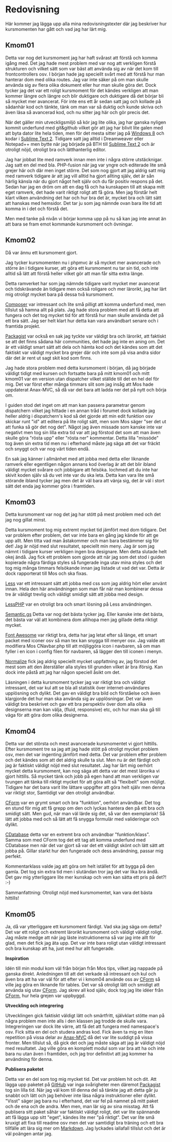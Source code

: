 Redovisning 
============

Här kommer jag lägga upp alla mina redovisningstexter där jag beskriver hur kursmomenten har gått och vad jag har lärt mig.

Kmom01
-------

Detta var nog det kursmoment jag har haft svårast att förstå och komma igång med. Det jag hade mest problem med var nog att verkligen förstå strukturen och vilket sätt som var bäst att använda sig av när det kom till frontcontrollers osv. I början hade jag speciellt svårt med att förstå hur man hanterar dom med olika routes. Jag var inte säker på om man skulle använda sig av flera olika dokument eller hur man skulle göra det. Dock tycker jag det var ett roligt kursmoment för det kändes verkligen att man kommer längre och längre och blir duktigare och duktigare då det börjar bli så mycket mer avancerat.
För inte ens ett år sedan satt jag och kollade på sådanhär kod och tänkte, tänk om man var så duktig och kunde skriva och även läsa så avancerad kod, och nu sitter jag här och gör precis det.

När det gäller min utveckligsmiljö så kör jag lite olika, jag har ganska nyligen kommit underfund med git&github vilket gör att jag har blivit lite galen med att byta dator lite hela tiden, men för det mesta sitter jag på [Windows 8][1] och kodar i [Sublime Text 2][2]. Tidigare satt jag alltid i Dreamweaver eller Notepad++ men bytte när jag började på BTH till [Sublime Text 2][2] och är otroligt nöjd, otroligt bra och lätthanterlig editor.

Jag har jobbat lite med ramverk innan men inte i några större utstäcknigar. Jag satt en del med bla. PHP-fusion när jag var yngre och editerade lite små grejer här och där men inget större. Det som nog gjort att jag aldrig satt mig med ramverk tidigare är att jag vill alltid ha gjort allting själv, det är sån härlig känsla när du gjort något helt själv och du får positiv respons på det. Sedan har jag en dröm om att en dag få och ha kunskapen till att skapa mitt eget ramverk, det hade varit riktigt roligt att få göra. Men jag förstår helt klart vilken användning det har och hur bra det är, mycket bra och lätt sätt att hanskas med hemsidor. Det tar ju som jag nämnde ovan bara lite tid att komma in i det och förstå det.

Men med tanke på nivån vi börjar komma upp på nu så kan jag inte annat än att bara se fram emot kommande kursmoment och övningar. 

Kmom02
-------

Då var ännu ett kursmoment gjort.

Jag tycker kursmomenten nu i phpmvc är så mycket mer avancerade och större än i tidigare kurser, att göra ett kursmoment nu tar sin tid, och inte alltid så lätt att förstå heller vilket gör att man får sitta extra länge.

Detta ramverket har som jag nämnde tidigare varit mycket mer avancerat och tidskrävande än tidigare men också roligare och mer lärorikt, jag har lärt mig otroligt mycket bara på dessa två kursmoment.

[Composer][3] var intressant och lite små pilligt att komma underfund med, men tillslut så hamna allt på plats. Jag hade stora problem med att få detta att fungera och det tog mycket tid för att förstå hur man skulle använda det på ett bra sätt. 
Jag ser helt klart hur detta kan vara användbart senare och i framtida projekt.

[Packagist][4] var också en sak jag tyckte var väldigt bra och lärorikt, att faktiskt se att det finns sådana här communities, det hade jag inte en aning om. Det är ett väldigt smart sätt att dela och hämta kod och det kändes som att det faktiskt var väldigt mycket bra grejer där och inte som på visa andra sidor där det är rent ut sagt skit kod som finns.

Jag hade stora problem med detta kursmoment i början, då jag började väldigt tidigt med kursen och fortsatte bara på mitt kmom01 och mitt kmom01 var en version utan dispatcher vilket ställde till det en hel del för mig.
Det var först efter många timmars slit som jag insåg att Mos hade uppdaterat Anax-MVC, så då var det bara att ladda ner det på nytt och börja om.

I guiden stod det inget om att man kan passera parametrar genom dispatchern vilket jag hittade i en annan tråd i forumet dock kollade jag heller aldrig i dispatchern's kod så det gjorde att min edit funktion osv skickar runt "id" att editera på lite roligt sätt, men som Mos säger "ser det ut att funka så gör det nog det". Något jag även missade som kanske inte var negativt men tog sin lilla extra tid var att jag förstod det som att man även skulle göra "rösta upp" eller "rösta ner" kommentar. Detta lilla "missöde" tog även sin extra tid men nu i efterhand måste jag säga att det var fräckt och snyggt och var nog värt tiden endå. 

En sak jag känner i allmänhet med att jobba med detta eller liknande ramverk eller egentligen någon annans kod överlag är att det blir ibland väldigt mycket svårare och jobbigare att felsöka. Iochmed att du inte har skivit koden själv så du vet inte var du ska leta. Detta kan vara lite små störande ibland tycker jag men det är väl bara att vänja sig, det är väl i stort sätt det enda jag kommer göra i framtiden.


Kmom03
------

Detta kursmoment var nog det jag har stött på mest problem med och det jag nog gillat minst.

Detta kursmoment tog mig extremt mycket tid jämfört med dom tidigare. Det var problem efter problem, det var inte bara en gång jag kände för att ge upp allt. Men titta vad man åstakommer och man bara bestämmer sig för det! 
Jag är nöjd med slut resultatet, speciellt min meny. Jag är som jag nämnt i tidigare kurser verkligen ingen bra designare. Men detta slutade helt okej ändå. Jag fick ett problem som gjorde att när jag som det stod i guiden kopierade några färdiga styles så fungerade inga utav mina styles och det tog mig många timmars felsökande innan jag listade ut vad det var. Detta är dock rapporterat till Mos och ska fixas.

[Less][5] var ett intressant sätt att jobba med css som jag aldrig hört eller använt innan. Hela den här användningen som man får när man kombinerar dessa tre är väldigt trevlig och väldigt smidigt sätt att jobba med design.

[LessPHP][6] var en otroligt bra och smart lösning på Less användningen. 

[Semantic.gs][7] Detta var nog det bästa tycker jag. Eller kanske inte det bästa, det bästa var väl att kombinera dom allihopa men jag gillade detta riktigt mycket.

[Font Awesome][8] var riktigt bra, detta har jag letat efter så länge, ett smart packet med iconer osv så man tex kan snygga till menyer osv.
Jag valde att modifiera Mos CNavbar.php till att möjliggöra icon i navbaren, så om man fyller i en icon i config filen för navbaren, så lägger den till iconen i menyn. 

[Normalize][9] fick jag aldrig speciellt mycket uppfattning av, jag förstod det mest som att den återställer alla styles till grunden vilket är bra iförsig. Kan dock inte påstå att jag har någon speciell åsikt om det.

Läsningen i detta kursmoment tycker jag var riktigt bra och väldigt intressant, det var kul att se bla all statistik över internet-användares upplösning och dylikt. Det gav en väldigt bra bild och förståelse och även klargjorde det hur man ska använda sig av upplösningar.
Det var även väldigt bra beskrivet och gav ett bra perspektiv över dom alla olika designserna man kan välja, (fluid, responsive) etc, och hur man ska gå till väga för att göra dom olika designerna.

Kmom04
-------

Detta var det största och mest avancerade kursmomentet vi gjort hittills. 
Efter kursmoment tre sa jag att jag hade stött på otroligt mycket problem osv, men det var ingenting jämfört med detta.
Det var problem efter problem och det kändes som att det aldrig skulle ta slut. Men nu är det färdigt och jag är faktiskt väldigt nöjd med slut resultatet. Jag har lärt mig oerhört mycket detta kursmoment, kan nog säga att detta var det mest lärorika vi gjort hittills. Så mycket tänk och jobb på egen hand att man verkligen var tvungen att tänka till riktigt mycket för att göra allt så "flexibelt" som möjligt. Tidigare har det bara varit lite lättare uppgifter att göra helt själv men denna var riktigt stor, Samtidigt var den otroligt användbar.

[CForm][10] var en grymt smart och bra "funktion", oerhört användbar. Det tog en stund för mig att få grepp om den och lyckas hantera den på ett bra och smidigt sätt. Men gud, när man väl lärde sig det, så var den exemplarisk! Så lätt att jobba med och så lätt att få snygga formulär med valideringar och dylikt.

[CDatabase][11] detta var en extremt bra och användbar "funktion/klass". Samma som med CForm tog det ett tag att komma underfund med CDatabase men när det var gjort så var det ett väldigt skönt och lätt sätt att jobba på. Gillar starkt hur den fungerade och dess användning, passar mig perfekt.

Kommentarklass valde jag att göra om helt istället för att bygga på den gamla. Det tog sin extra tid men i slutändan tror jag det var lika bra ändå. Det gav mig ytterliggare lite mer kunskap och vem kan sätta ett pris på det?! :-) 

Sammanfattning:
Otroligt nöjd med kursmomentet, kan vara det bästa hittills! 

Kmom05
------

Ja, då var ytterliggare ett kursmoment färdigt.
Vad ska jag säga om detta? Det var ett roligt och extremt lärorikt kursmoment och väldigt väldigt roligt. Jag måste medge att när jag läste instruktionerna så var jag inte allt för glad, men det fick jag äta upp. Det var inte bara roligt utan väldigt intressant och bra kunskap att ha, just med hur allt fungerade.

**Inspiration**

Idén till min modul kom väl från början från Mos tips, vilket jag nappade på ganska direkt. Anledningen till att det verkade så intressant och kul och även bra att ha var väl för att efter vi i kmom04 använde oss av [CForm][10] så ville jag göra en liknande för tables. Det var så otroligt lätt och smidigt att använda sig utav [CForm][10].
Jag skrev all kod själv, dock tog jag lite idéer från [CForm][10], hur hela grejen var uppbyggd.

**Utveckling och integrering**

Utvecklingen gick faktiskt väldigt lätt och smärtfritt, självklart stötte man på några problem men inte alls i den klassen jag trodde de skulle vara. Integreringen var dock lite värre, att få det att fungera med namespace's osv. Fick sitta en del och studera andras kod. Fick även ta mig en liten repetition på vissa delar av [Anax-MVC][12] då det var lite suddigt på vissa fronter. Men tillslut så, då gick det och jag måste säga att jag är väldigt nöjd med resultatet. Jag ville göra en komplett modul som var bra att ha och inte bara nu utan även i framtiden, och jag tror definitivt att jag kommer ha användning för denna.

**Publisera paketet**

Detta var en del som tog mig mycket tid. Det var problem hit och dit. Att lägga upp paketet på [GitHub][13] var inga svårigheter men däremot [Packagist][4] tog sin lilla tid. När jag väl kom till denna del så tänkte jag att detta går ju snabbt och lätt och jag behöver inte läsa några instruktioner eller dylikt. "Visst" säger jag bara nu i efterhand, det var fel på namnet på mitt paket och de ena och de andra. Men men, man lär sig av sina misstag. Att få publisera sitt paket såhär var faktiskt väldigt roligt, det var lite spännande att få lägga upp sitt "eget", kändes lite mer "på riktigt". Det var lite små kruxigt att fixa till readme osv men det var samtidigt bra träning och ett bra tillfälle att lära sig mer om [Markdown][14]. Jag lyckades iallafall tillslut och det är väl poängen antar jag. 



[1]:http://windows.microsoft.com/sv-se/windows-8/meet
[2]:http://www.sublimetext.com/
[3]:https://getcomposer.org/
[4]:https://packagist.org/
[5]:http://lesscss.org/
[6]:http://leafo.net/lessphp/
[7]:http://semantic.gs/
[8]:http://fortawesome.github.io/Font-Awesome/
[9]:http://necolas.github.io/normalize.css/
[10]:https://github.com/mosbth/cform
[11]:https://github.com/mosbth/cdatabase
[12]:https://github.com/mosbth/Anax-MVC/
[13]:https://github.com/
[14]:http://michelf.ca/projects/php-markdown/